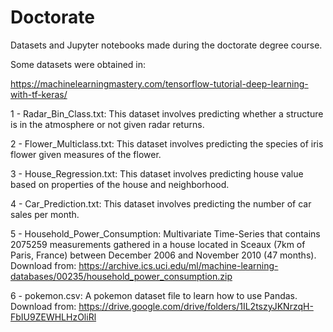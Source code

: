 # Doctorate

Datasets and Jupyter notebooks made during the doctorate degree course.

Some datasets were obtained in:

https://machinelearningmastery.com/tensorflow-tutorial-deep-learning-with-tf-keras/

1 - Radar_Bin_Class.txt: This dataset involves predicting whether a structure is in the atmosphere or not given radar returns.

2 - Flower_Multiclass.txt: This dataset involves predicting the species of iris flower given measures of the flower.

3 - House_Regression.txt: This dataset involves predicting house value based on properties of the house and neighborhood.

4 - Car_Prediction.txt: This dataset involves predicting the number of car sales per month.

5 - Household_Power_Consumption: Multivariate Time-Series that contains 2075259 measurements gathered in a house located in Sceaux (7km of Paris, France) between December 2006 and November 2010 (47 months). Download from: https://archive.ics.uci.edu/ml/machine-learning-databases/00235/household_power_consumption.zip

6 - pokemon.csv: A pokemon dataset file to learn how to use Pandas. Download from: https://drive.google.com/drive/folders/1IL2tszyJKNrzqH-FbIU9ZEWHLHzOliRl
